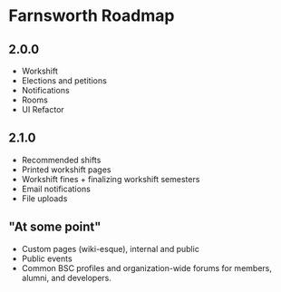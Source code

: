# Farnsworth Roadmap

## 2.0.0

* Workshift
* Elections and petitions
* Notifications
* Rooms
* UI Refactor

## 2.1.0

* Recommended shifts
* Printed workshift pages
* Workshift fines + finalizing workshift semesters
* Email notifications
* File uploads

## "At some point"

* Custom pages (wiki-esque), internal and public
* Public events
* Common BSC profiles and organization-wide forums for members, alumni, and developers.
